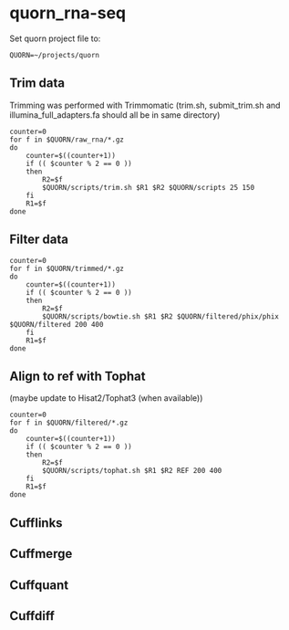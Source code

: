 # quorn_rna-seq

Set quorn project file to:
```shell
QUORN=~/projects/quorn
```

## Trim data
Trimming was performed with Trimmomatic (trim.sh, submit_trim.sh and illumina_full_adapters.fa should all be in same directory)

```shell
counter=0
for f in $QUORN/raw_rna/*.gz
do
	counter=$((counter+1))
	if (( $counter % 2 == 0 )) 
	then
		R2=$f
		$QUORN/scripts/trim.sh $R1 $R2 $QUORN/scripts 25 150
	fi
	R1=$f
done
```

## Filter data
```shell
counter=0
for f in $QUORN/trimmed/*.gz
do
	counter=$((counter+1))
	if (( $counter % 2 == 0 )) 
	then
		R2=$f
		$QUORN/scripts/bowtie.sh $R1 $R2 $QUORN/filtered/phix/phix $QUORN/filtered 200 400
	fi
	R1=$f
done
```
## Align to ref with Tophat 
(maybe update to Hisat2/Tophat3 (when available))
```shell
counter=0
for f in $QUORN/filtered/*.gz
do
	counter=$((counter+1))
	if (( $counter % 2 == 0 )) 
	then
		R2=$f
		$QUORN/scripts/tophat.sh $R1 $R2 REF 200 400
	fi
	R1=$f
done
```
## Cufflinks

## Cuffmerge

## Cuffquant

## Cuffdiff

